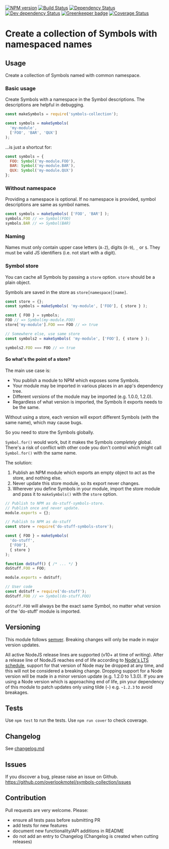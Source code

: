 [![NPM version](https://img.shields.io/npm/v/symbols-collection.svg)](https://www.npmjs.com/package/symbols-collection)
[![Build Status](https://img.shields.io/travis/overlookmotel/symbols-collection/master.svg)](http://travis-ci.org/overlookmotel/symbols-collection)
[![Dependency Status](https://img.shields.io/david/overlookmotel/symbols-collection.svg)](https://david-dm.org/overlookmotel/symbols-collection)
[![Dev dependency Status](https://img.shields.io/david/dev/overlookmotel/symbols-collection.svg)](https://david-dm.org/overlookmotel/symbols-collection)
[![Greenkeeper badge](https://badges.greenkeeper.io/overlookmotel/symbols-collection.svg)](https://greenkeeper.io/)
[![Coverage Status](https://img.shields.io/coveralls/overlookmotel/symbols-collection/master.svg)](https://coveralls.io/r/overlookmotel/symbols-collection)

# Create a collection of Symbols with namespaced names

## Usage

Create a collection of Symbols named with common namespace.

### Basic usage

Create Symbols with a namespace in the Symbol descriptions. The descriptions are helpful in debugging.

```js
const makeSymbols = require('symbols-collection');

const symbols = makeSymbols(
  'my-module',
  ['FOO', 'BAR', 'QUX']
);
```

...is just a shortcut for:

```js
const symbols = {
  FOO: Symbol('my-module.FOO'),
  BAR: Symbol('my-module.BAR'),
  QUX: Symbol('my-module.QUX')
};
```

### Without namespace

Providing a namespace is optional. If no namespace is provided, symbol descriptions are same as symbol names.

```js
const symbols = makeSymbols( ['FOO', 'BAR'] );
symbols.FOO // => Symbol(FOO)
symbols.BAR // => Symbol(BAR)
```

### Naming

Names must only contain upper case letters (`A-Z`), digits (`0-9`), `_` or `$`. They must be valid JS identifiers (i.e. not start with a digit).

### Symbol store

You can cache all Symbols by passing a `store` option. `store` should be a plain object.

Symbols are saved in the store as `store[namespace][name]`.

```js
const store = {};
const symbols = makeSymbols( 'my-module', ['FOO'], { store } );

const { FOO } = symbols;
FOO // => Symbol(my-module.FOO)
store['my-module'].FOO === FOO // => true

// Somewhere else, use same store
const symbols2 = makeSymbols( 'my-module', ['FOO'], { store } );

symbols2.FOO === FOO // => true
```

#### So what's the point of a store?

The main use case is:

* You publish a module to NPM which exposes some Symbols.
* Your module may be imported in various places in an app's dependency tree.
* Different *versions* of the module may be imported (e.g. 1.0.0, 1.2.0).
* Regardless of what version is imported, the Symbols it exports needs to be the same.

Without using a store, each version will export different Symbols (with the same name), which may cause bugs.

So you need to store the Symbols globally.

`Symbol.for()` would work, but it makes the Symbols *completely* global. There's a risk of conflict with other code you don't control which might call `Symbol.for()` with the same name.

The solution:

1. Publish an NPM module which exports an empty object to act as the store, and nothing else.
2. Never update this store module, so its export never changes.
3. Wherever you define Symbols in your module, import the store module and pass it to `makeSymbols()` with the `store` option.

```js
// Publish to NPM as do-stuff-symbols-store.
// Publish once and never update.
module.exports = {};
```

```js
// Publish to NPM as do-stuff
const store = require('do-stuff-symbols-store');

const { FOO } = makeSymbols(
  'do-stuff',
  ['FOO'],
  { store }
);

function doStuff() { /* ... */ }
doStuff.FOO = FOO;

module.exports = doStuff;
```

```js
// User code
const doStuff = require('do-stuff');
doStuff.FOO // => Symbol(do-stuff.FOO)
```

`doStuff.FOO` will always be the exact same Symbol, no matter what version of the 'do-stuff' module is imported.

## Versioning

This module follows [semver](https://semver.org/). Breaking changes will only be made in major version updates.

All active NodeJS release lines are supported (v10+ at time of writing). After a release line of NodeJS reaches end of life according to [Node's LTS schedule](https://nodejs.org/en/about/releases/), support for that version of Node may be dropped at any time, and this will not be considered a breaking change. Dropping support for a Node version will be made in a minor version update (e.g. 1.2.0 to 1.3.0). If you are using a Node version which is approaching end of life, pin your dependency of this module to patch updates only using tilde (`~`) e.g. `~1.2.3` to avoid breakages.

## Tests

Use `npm test` to run the tests. Use `npm run cover` to check coverage.

## Changelog

See [changelog.md](https://github.com/overlookmotel/symbols-collection/blob/master/changelog.md)

## Issues

If you discover a bug, please raise an issue on Github. https://github.com/overlookmotel/symbols-collection/issues

## Contribution

Pull requests are very welcome. Please:

* ensure all tests pass before submitting PR
* add tests for new features
* document new functionality/API additions in README
* do not add an entry to Changelog (Changelog is created when cutting releases)

